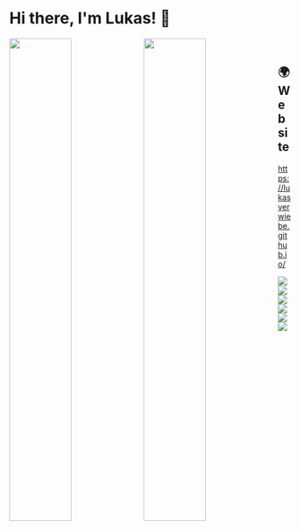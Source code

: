 # Hi there, I'm Lukas! 👋

<img align="left" width="47%" src="https://github-readme-stats.vercel.app/api?username=lukasverwiebe&show_icons=true&theme=radical" />
<img align="left" width="47%" src="https://github-readme-stats.vercel.app/api/top-langs/?username=lukasverwiebe&layout=compact" />

<img/>
<img/>
<img/>
<img/>
<img/>

## 🌍 Website

https://lukasverwiebe.github.io/

<img/>
<img/>
<img align="left" src="https://img.shields.io/badge/mysql-%2300f.svg?style=for-the-badge&logo=mysql&logoColor=white"/>
<img align="left" src="https://img.shields.io/badge/html5-%23E34F26.svg?style=for-the-badge&logo=html5&logoColor=white"/>
<img align="left" src="https://img.shields.io/badge/css3-%231572B6.svg?style=for-the-badge&logo=css3&logoColor=white"/>
<img align="left" src="https://img.shields.io/badge/javascript-%23323330.svg?style=for-the-badge&logo=javascript&logoColor=%23F7DF1E"/>
<img align="left" src="https://img.shields.io/badge/java-%23ED8B00.svg?style=for-the-badge&logo=java&logoColor=white"/>
<img align="left" src="https://img.shields.io/badge/python-3670A0?style=for-the-badge&logo=python&logoColor=ffdd54"/>

